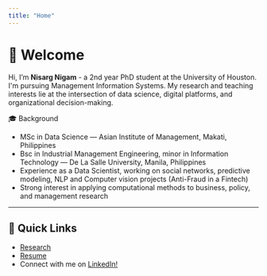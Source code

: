 ```yaml
---
title: "Home"
---
```


<link rel="stylesheet" href="/assets/style.css">


# 👋 Welcome


Hi, I’m **Nisarg Nigam** - a 2nd year PhD student at the University of Houston. I'm pursuing Management Information Systems.
My research and teaching interests lie at the intersection of data science, digital platforms, and organizational decision-making.


🎓 Background
- MSc in Data Science — Asian Institute of Management, Makati, Philippines
- Bsc in Industrial Management Engineering, minor in Information Technology — De La Salle University, Manila, Philippines
- Experience as a Data Scientist, working on social networks, predictive modeling, NLP and Computer vision projects (Anti-Fraud in a Fintech)
- Strong interest in applying computational methods to business, policy, and management research


---

## 📄 Quick Links
- [Research](./research)  
- [Resume](./resume)  
- Connect with me on [LinkedIn!](https://www.linkedin.com/in/nisargnigam/)  
